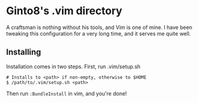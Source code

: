 Ginto8's .vim directory
=======================

A craftsman is nothing without his tools, and Vim is one of mine. I
have been tweaking this configuration for a very long time, and it
serves me quite well.

Installing
----------

Installation comes in two steps. First, run .vim/setup.sh

    # Installs to <path> if non-empty, otherwise to $HOME
    $ /path/to/.vim/setup.sh <path>

Then run `:BundleInstall` in vim, and you're done!

